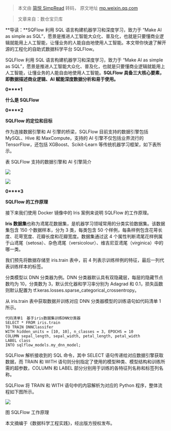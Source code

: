 > 本文由 [简悦 SimpRead](http://ksria.com/simpread/) 转码， 原文地址 [mp.weixin.qq.com](https://mp.weixin.qq.com/s?__biz=MzI2NjY5NzI0NA==&mid=2247500500&idx=2&sn=b1b016bf56e2c04e42a1695d0cb7717a&chksm=ea88ada7ddff24b172808e58e209373cce3dde655c9bfc1c4f1b6a48a08d95bff2823a58dd78&mpshare=1&scene=1&srcid=0629u6vPD6YscO8tbu9pdge8&sharer_sharetime=1624939652867&sharer_shareid=7fece245937ac96f04f0fb8e1311fff1#rd)

> 文章来自：数仓宝贝库

  

**导读：**SQFlow 利用 SQL 语言构建机器学习和深度学习，致力于 “Make AI as simple as SQL”，愿景是推进人工智能大众化、普及化，也就是只要懂商业逻辑就能用上人工智能，让懂业务的人能自由地使用人工智能。本文带你快速了解开源的工程化的自助式数据科学平台 SQLFlow。

SQLFlow 利用 SQL 语言构建机器学习和深度学习，致力于 “Make AI as simple as SQL”，愿景是推进人工智能大众化、普及化，也就是只要懂商业逻辑就能用上人工智能，让懂业务的人能自由地使用人工智能。**SQLFlow 具备三大核心要素，即数据描述商业逻辑、AI 赋能深度数据分析和易于使用。**

**0****1**

**什么是 SQLFlow**

  

**0****2**

**SQLFlow 的定位和目标**

  

作为连接数据引擎和 AI 引擎的桥梁，SQLFlow 目前支持的数据引擎包括 MySQL、Hive 和 MaxCompute，支持的 AI 引擎不仅包括业界流行的 TensorFlow，还包括 XGBoost、Scikit-Learn 等传统机器学习框架，如下表所示。

表 SQLFlow 支持的数据引擎和 AI 引擎简介

![](https://mmbiz.qpic.cn/mmbiz_jpg/oeqMOybW2r0VXUKWttOoatjKTuptNKmgR9oCr3pojwuvx8UmYJm3D35w9hPIFoq1Xa75zj1L83kzg7WMAsuasg/640?wx_fmt=jpeg)

![](https://mmbiz.qpic.cn/mmbiz_jpg/oeqMOybW2r0VXUKWttOoatjKTuptNKmghQwQ3u9pfj9xCBpHhA8ZezM9NBLwuNiaSKVgdsvWJe9ecnYVww1DYSg/640?wx_fmt=jpeg)

**0****3**

**SQLFlow 的工作原理**

  

接下来我们使用 Docker 镜像中的 Iris 案例来说明 SQLFlow 的工作原理。

**Iris 数据集**也称为鸢尾花数据集，是机器学习领域常用的分类实验数据集。该数据集包含 150 个数据样本，分为 3 类，每类包含 50 个样例，每条样例包含花萼长度、花萼宽度、花瓣长度和花瓣宽度。数据集通过这 4 个属性判断鸢尾花样例属于山鸢尾（setosa）、杂色鸢尾（versicolour）、维吉尼亚鸢尾（virginica）中的哪一类。

我们预先将数据存储至 iris.train 表中，前 4 列表示训练样例的特征，最后一列代表训练样本的标签。

分类模型以 DNN 分类器为例。DNN 分类器默认具有双隐藏层，每层的隐藏节点数均为 10，分类数为 3，默认优化器和学习率分别为 Adagrad 和 0.1，损失函数则默认配置为 tf.keras.losses.sparse_categorical_crossentropy。

从 iris.train 表中获取数据并训练对应 DNN 分类器模型的训练语句如代码清单 1 所示。

```
代码清单1　基于iris数据集训练DNN分类器
SELECT * FROM iris.train
TO TRAIN DNNClassifer
WITH hidden_units = [10, 10], n_classes = 3, EPOCHS = 10
COLUMN sepal_length, sepal_width, petal_length, petal_width
LABEL class
INTO sqlflow_models.my_dnn_model;

```

SQLFlow 解析接收到的 SQL 命令，其中 SELECT 语句传递给对应数据引擎获取数据，而 TRAIN 和 WITH 语句则分别指定了使用的模型种类、模型结构和训练所需的超参数，COLUMN 和 LABEL 部分分别用于训练的各特征列名称和标签列名称。

SQLFlow 将 TRAIN 和 WITH 语句中的内容解析为对应的 Python 程序，整体流程如下图所示。

![](https://mmbiz.qpic.cn/mmbiz_jpg/oeqMOybW2r0VXUKWttOoatjKTuptNKmgPnw4nbWGfsqjskTNn8KXPibDBO1ib6YHhBPoiaMMEVpPqqrnryl2oibpQQ/640?wx_fmt=jpeg)

图 SQLFlow 工作原理  

本文摘编于《数据科学工程实践》，经出版方授权发布。